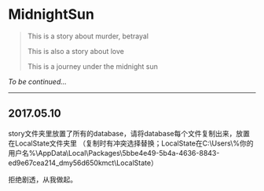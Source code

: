 # MidnightSun

> This is a story about murder, betrayal
> 
> This is also a story about love
> 
> This is a journey under the midnight sun


*To be continued...*

---

## 2017.05.10

story文件夹里放置了所有的database，请将database每个文件复制出来，放置在LocalState文件夹里
（复制时有冲突选择替换；LocalState在C:\Users\\%你的用户名%\AppData\Local\Packages\5bbe4e49-5b4a-4636-8843-ed9e67cea214_dmy56d650kmct\LocalState）

拒绝剧透，从我做起。
